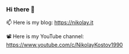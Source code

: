### Hi there 👋

📫 Here is my blog: <https://nikolay.it>

📽️ Here is my YouTube channel: <https://www.youtube.com/c/NikolayKostov1990>
